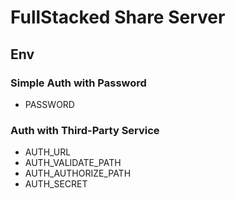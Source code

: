 # FullStacked Share Server

## Env

### Simple Auth with Password 
* PASSWORD

### Auth with Third-Party Service
* AUTH_URL
* AUTH_VALIDATE_PATH
* AUTH_AUTHORIZE_PATH
* AUTH_SECRET

